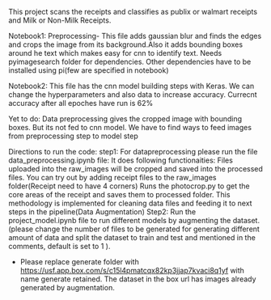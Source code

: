 

This project scans the receipts and classifies as publix or walmart receipts and Milk or Non-Milk Receipts.

Notebook1: Preprocessing- This file adds gaussian blur and finds the edges and crops the image from its background.Also it adds bounding boxes around he text which makes easy for cnn to identify text. Needs pyimagesearch folder for dependencies. Other dependencies have to be installed using pi(few are specified in notebook)

Notebook2: This file has the cnn model building steps with Keras. We can change the hyperparameters and also data to increase accuracy. Currecnt accuracy after all epoches have run is 62%


Yet to do:
Data preprocessing gives the cropped image with bounding boxes. But its not fed to cnn model. We have to find ways to feed images from preprocessing step to model step

Directions to run the code:
step1:
 For datapreprocessing please run the file data_preprocessing.ipynb file:
 It does following functionaities:
     Files uploaded into the raw_images will be cropped and saved into the processed files. You can try out by adding receipt files to the raw_images folder(Receipt need to have 4 corners)
     Runs the photocrop.py to get the core areas of the receipt and saves them to processed folder.
     This methodology is implemented for cleaning data files and feeding it to next steps in the pipeline(Data Augmentation)
 Step2:
      Run the project_model.ipynb file to run different models by augmenting the dataset.(please change the number of files to be generated for generating different amount of data and split the dataset to train and test and mentioned in the comments, default is set to 1 ).
 - Please replace generate folder with https://usf.app.box.com/s/c15l4pmatcqx82kp3jjap7kvaci8q1yf with name generate retained.
   The dataset in the box url has images already generated by augmentation.
   
   
